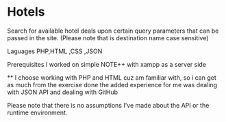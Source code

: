 # Hotels
Search for available hotel deals upon certain query parameters that can be passed in the site.
(Please note that is destination name case sensitive)

Laguages 
PHP,HTML ,CSS ,JSON

Prerequisites
I worked on simple NOTE++ with xampp as a server side

** I choose working with PHP and HTML cuz am familiar with, so i can get as much from the exercise done 
the added experience for me was dealing with JSON API and dealing with GitHub

Please note that there is no assumptions I've made about the API or the runtime environment. 
